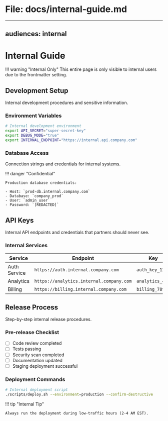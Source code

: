 # File: docs/internal-guide.md

---
audiences: internal
---

# Internal Guide

!!! warning "Internal Only"
    This entire page is only visible to internal users due to the frontmatter setting.

## Development Setup

Internal development procedures and sensitive information.

### Environment Variables

```bash
# Internal development environment
export API_SECRET="super-secret-key"
export DEBUG_MODE="true"
export INTERNAL_ENDPOINT="https://internal.api.company.com"
```

### Database Access

Connection strings and credentials for internal systems.

!!! danger "Confidential"
    
    Production database credentials:
    
    - Host: `prod-db.internal.company.com`
    - Database: `company_prod`
    - User: `admin_user`
    - Password: `[REDACTED]`

## API Keys

Internal API endpoints and credentials that partners should never see.

### Internal Services

| Service | Endpoint | Key |
|---------|----------|-----|
| Auth Service | `https://auth.internal.company.com` | `auth_key_123` |
| Analytics | `https://analytics.internal.company.com` | `analytics_456` |
| Billing | `https://billing.internal.company.com` | `billing_789` |

## Release Process

Step-by-step internal release procedures.

### Pre-release Checklist

- [ ] Code review completed
- [ ] Tests passing
- [ ] Security scan completed
- [ ] Documentation updated
- [ ] Staging deployment successful

### Deployment Commands

```bash
# Internal deployment script
./scripts/deploy.sh --environment=production --confirm-destructive
```

!!! tip "Internal Tip"
    
    Always run the deployment during low-traffic hours (2-4 AM EST).